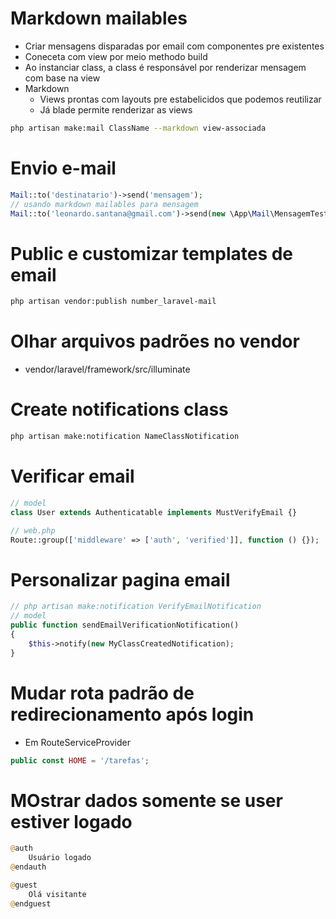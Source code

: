 # Markdown mailables
- Criar mensagens disparadas por email com componentes pre existentes
- Coneceta com view por meio methodo build
- Ao instanciar class, a class é responsável por renderizar mensagem com base na view
- Markdown
    - Views prontas com layouts pre estabelicidos que podemos reutilizar
    - Já blade permite renderizar as views
```sh
php artisan make:mail ClassName --markdown view-associada
```

# Envio e-mail
```php
Mail::to('destinatario')->send('mensagem');
// usando markdown mailables para mensagem
Mail::to('leonardo.santana@gmail.com')->send(new \App\Mail\MensagemTesteMail());
```

# Public e customizar templates de email
```sh
php artisan vendor:publish number_laravel-mail
```

# Olhar arquivos padrões no vendor
- vendor/laravel/framework/src/illuminate
# Create notifications class
```sh
php artisan make:notification NameClassNotification
```

# Verificar email
```php
// model
class User extends Authenticatable implements MustVerifyEmail {}

// web.php
Route::group(['middleware' => ['auth', 'verified']], function () {});
```

# Personalizar pagina email
```php
// php artisan make:notification VerifyEmailNotification
// model 
public function sendEmailVerificationNotification()
{
    $this->notify(new MyClassCreatedNotification);
}
```

# Mudar rota padrão de redirecionamento após login
- Em RouteServiceProvider
```php
public const HOME = '/tarefas';
```

# MOstrar dados somente se user estiver logado
```php
@auth
    Usuário logado
@endauth

@guest
    Olá visitante
@endguest
```
